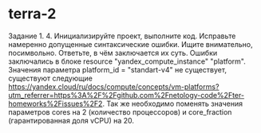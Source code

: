 # terra-2
Задание 1.
4. Инициализируйте проект, выполните код. Исправьте намеренно допущенные синтаксические ошибки. Ищите внимательно, посимвольно. Ответьте, в чём заключается их суть.
Ошибки заключались в блоке resource "yandex_compute_instance" "platform". Значения параметра platform_id = "standart-v4" не существует, существуют следующие https://yandex.cloud/ru/docs/compute/concepts/vm-platforms?utm_referrer=https%3A%2F%2Fgithub.com%2Fnetology-code%2Fter-homeworks%2Fissues%2F2. Так же необходимо поменять значения параметров cores на 2 (количество процессоров) и core_fraction (гарантированная доля vCPU) на 20.
